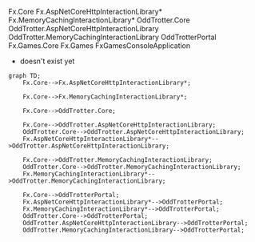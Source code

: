 Fx.Core
Fx.AspNetCoreHttpInteractionLibrary*
Fx.MemoryCachingInteractionLibrary*
OddTrotter.Core
OddTrotter.AspNetCoreHttpInteractionLibrary
OddTrotter.MemoryCachingInteractionLibrary
OddTrotterPortal
Fx.Games.Core
Fx.Games
FxGamesConsoleApplication

* doesn't exist yet

```mermaid
graph TD;
    Fx.Core-->Fx.AspNetCoreHttpInteractionLibrary*;

    Fx.Core-->Fx.MemoryCachingInteractionLibrary*;

    Fx.Core-->OddTrotter.Core;

    Fx.Core-->OddTrotter.AspNetCoreHttpInteractionLibrary;
    OddTrotter.Core-->OddTrotter.AspNetCoreHttpInteractionLibrary;
    Fx.AspNetCoreHttpInteractionLibrary*-->OddTrotter.AspNetCoreHttpInteractionLibrary;

    Fx.Core-->OddTrotter.MemoryCachingInteractionLibrary;
    OddTrotter.Core-->OddTrotter.MemoryCachingInteractionLibrary;
    Fx.MemoryCachingInteractionLibrary*-->OddTrotter.MemoryCachingInteractionLibrary;

    Fx.Core-->OddTrotterPortal;
    Fx.AspNetCoreHttpInteractionLibrary*-->OddTrotterPortal;
    Fx.MemoryCachingInteractionLibrary*-->OddTrotterPortal;
    OddTrotter.Core-->OddTrotterPortal;
    OddTrotter.AspNetCoreHttpInteractionLibrary-->OddTrotterPortal;
    OddTrotter.MemoryCachingInteractionLibrary-->OddTrotterPortal;
```
